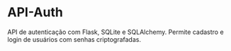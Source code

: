 # API-Auth
API de autenticação com Flask, SQLite e SQLAlchemy. Permite cadastro e login de usuários com senhas criptografadas.
